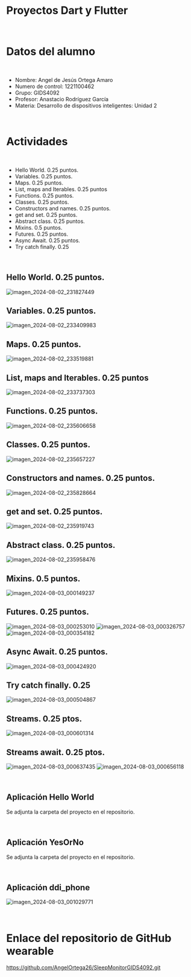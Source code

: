 # Proyectos Dart y Flutter

<br/>

# Datos del alumno

<br/>

- Nombre: Angel de Jesús Ortega Amaro
- Numero de control: 1221100462
- Grupo: GIDS4092
- Profesor: Anastacio Rodríguez García
- Materia: Desarrollo de dispositivos inteligentes: Unidad 2

<br/>

# Actividades

<br/>

- Hello World. 0.25 puntos.
- Variables. 0.25 puntos.
- Maps. 0.25 puntos.
- List, maps and Iterables. 0.25 puntos
- Functions. 0.25 puntos.
- Classes. 0.25 puntos.
- Constructors and names. 0.25 puntos.
- get and set. 0.25 puntos.
- Abstract class. 0.25 puntos.
- Mixins. 0.5 puntos.
- Futures. 0.25 puntos.
- Async Await. 0.25 puntos.
- Try catch finally. 0.25

<br/>

## Hello World. 0.25 puntos.
![imagen_2024-08-02_231827449](https://github.com/user-attachments/assets/ea61fd17-5c33-41cb-9878-b57ec6cef52b)
## Variables. 0.25 puntos.
![imagen_2024-08-02_233409983](https://github.com/user-attachments/assets/c1c3ca7b-19b2-4a5d-b4ed-4c07f538b84f)
## Maps. 0.25 puntos.
![imagen_2024-08-02_233519881](https://github.com/user-attachments/assets/80334ed8-d15c-447e-b3c6-d210318f1025)
## List, maps and Iterables. 0.25 puntos
![imagen_2024-08-02_233737303](https://github.com/user-attachments/assets/628df520-9cb3-42f0-ba5d-8b1759d62c69)
## Functions. 0.25 puntos.
![imagen_2024-08-02_235606658](https://github.com/user-attachments/assets/1ada1b56-a695-4217-a5b4-86acb73f10fd)
## Classes. 0.25 puntos.
![imagen_2024-08-02_235657227](https://github.com/user-attachments/assets/56b95ecf-d99e-423b-b863-bffe10d34719)
## Constructors and names. 0.25 puntos.
![imagen_2024-08-02_235828664](https://github.com/user-attachments/assets/2b5a5e5e-edf8-40e4-858c-4b153d7ec68f)
## get and set. 0.25 puntos.
![imagen_2024-08-02_235919743](https://github.com/user-attachments/assets/55e7d30a-2608-427b-9cdf-bd94869d5e22)
## Abstract class. 0.25 puntos.
![imagen_2024-08-02_235958476](https://github.com/user-attachments/assets/352aa0d9-6a2a-4581-9634-9c54e75c098f)
## Mixins. 0.5 puntos.
![imagen_2024-08-03_000149237](https://github.com/user-attachments/assets/e2dcc2e8-5269-4f87-92dc-8f2e4e8db6a7)
## Futures. 0.25 puntos.
![imagen_2024-08-03_000253010](https://github.com/user-attachments/assets/910cf981-169b-4302-bd15-a394cbc52c09)
![imagen_2024-08-03_000326757](https://github.com/user-attachments/assets/35b8279e-fa20-44f1-a65b-1ed76aebf2f0)
![imagen_2024-08-03_000354182](https://github.com/user-attachments/assets/c0234bb8-a1f4-4aee-93d5-ac962a29ae95)
## Async Await. 0.25 puntos.
![imagen_2024-08-03_000424920](https://github.com/user-attachments/assets/e90ca7bc-32f2-4b69-a714-41c0515d4567)
## Try catch finally. 0.25
![imagen_2024-08-03_000504867](https://github.com/user-attachments/assets/e2ba46a7-a394-454f-9c55-69fca80af792)
## Streams. 0.25 ptos.
![imagen_2024-08-03_000601314](https://github.com/user-attachments/assets/52596810-ab65-423a-83fa-911d1c9182b9)
## Streams await. 0.25 ptos.
![imagen_2024-08-03_000637435](https://github.com/user-attachments/assets/af007695-e1bc-4d31-be48-9c6c9c672ce3)
![imagen_2024-08-03_000656118](https://github.com/user-attachments/assets/ce1ef56d-77c3-4f8a-aa74-924ff10647b1)

<br/>

## Aplicación Hello World

Se adjunta la carpeta del proyecto en el repositorio.

<br/>

## Aplicación YesOrNo

Se adjunta la carpeta del proyecto en el repositorio.

<br/>

## Aplicación ddi_phone

![imagen_2024-08-03_001029771](https://github.com/user-attachments/assets/c0e13992-1917-4634-b56c-1b853e6149a8)


<br/>

# Enlace del repositorio de GitHub wearable

https://github.com/AngelOrtega26/SleepMonitorGIDS4092.git
